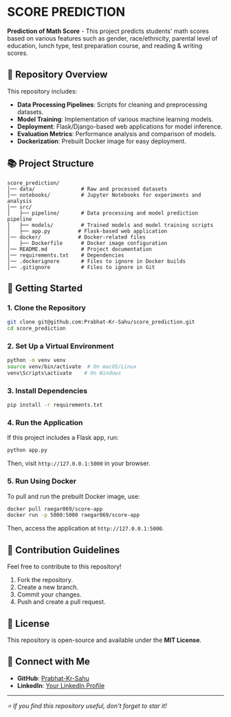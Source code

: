 # SCORE PREDICTION

**Prediction of Math Score** - This project predicts students' math scores based on various features such as gender, race/ethnicity, parental level of education, lunch type, test preparation course, and reading & writing scores.

## 📌 Repository Overview
This repository includes:
- **Data Processing Pipelines**: Scripts for cleaning and preprocessing datasets.
- **Model Training**: Implementation of various machine learning models.
- **Deployment**: Flask/Django-based web applications for model inference.
- **Evaluation Metrics**: Performance analysis and comparison of models.
- **Dockerization**: Prebuilt Docker image for easy deployment.

## 📚 Project Structure
```
score_prediction/
│── data/               # Raw and processed datasets
│── notebooks/          # Jupyter Notebooks for experiments and analysis
│── src/
│   ├── pipeline/       # Data processing and model prediction pipeline
│   ├── models/         # Trained models and model training scripts
│   ├── app.py         # Flask-based web application
│── docker/            # Docker-related files
│   ├── Dockerfile      # Docker image configuration
│── README.md           # Project documentation
│── requirements.txt    # Dependencies
│── .dockerignore       # Files to ignore in Docker builds
│── .gitignore          # Files to ignore in Git
```

## 🚀 Getting Started
### **1. Clone the Repository**
```bash
git clone git@github.com:Prabhat-Kr-Sahu/score_prediction.git
cd score_prediction
```

### **2. Set Up a Virtual Environment**
```bash
python -m venv venv
source venv/bin/activate  # On macOS/Linux
venv\Scripts\activate    # On Windows
```

### **3. Install Dependencies**
```bash
pip install -r requirements.txt
```

### **4. Run the Application**
If this project includes a Flask app, run:
```bash
python app.py
```
Then, visit `http://127.0.0.1:5000` in your browser.

### **5. Run Using Docker**
To pull and run the prebuilt Docker image, use:
```bash
docker pull raegar069/score-app
docker run -p 5000:5000 raegar069/score-app
```
Then, access the application at `http://127.0.0.1:5000`.

## 🤝 Contribution Guidelines
Feel free to contribute to this repository!
1. Fork the repository.
2. Create a new branch.
3. Commit your changes.
4. Push and create a pull request.

## 📝 License
This repository is open-source and available under the **MIT License**.

## 🔗 Connect with Me
- **GitHub**: [Prabhat-Kr-Sahu](https://github.com/Prabhat-Kr-Sahu)
- **LinkedIn**: [Your LinkedIn Profile](#)

---
_⭐ If you find this repository useful, don't forget to star it!_

